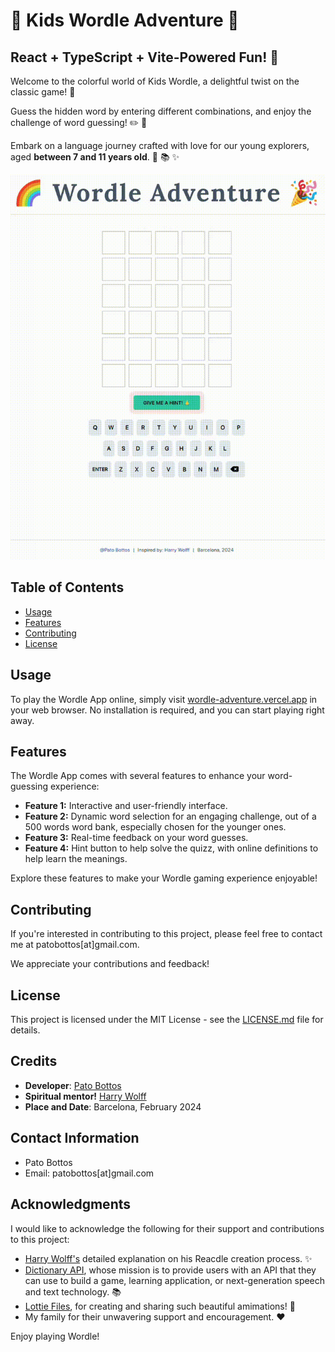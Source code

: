 # 🌈 Kids Wordle Adventure 🎉

## React + TypeScript + Vite-Powered Fun! 🚀

Welcome to the colorful world of Kids Wordle, a delightful twist on the classic game! 🌟

Guess the hidden word by entering different combinations, and enjoy the challenge of word guessing! ✏️ 🎈

Embark on a language journey crafted with love for our young explorers, aged **between 7 and 11 years old**. 🧒 📚 ✨

![Wordle Adventure Example](public/wordle_play.gif)

## Table of Contents

- [Usage](#usage)
- [Features](#features)
- [Contributing](#contributing)
- [License](#license)

## Usage

To play the Wordle App online, simply visit [wordle-adventure.vercel.app](https://wordle-adventure.vercel.app/) in your web browser. No installation is required, and you can start playing right away.

## Features

The Wordle App comes with several features to enhance your word-guessing experience:

- **Feature 1:** Interactive and user-friendly interface.
- **Feature 2:** Dynamic word selection for an engaging challenge, out of a 500 words word bank, especially chosen for the younger ones.
- **Feature 3:** Real-time feedback on your word guesses.
- **Feature 4:** Hint button to help solve the quizz, with online definitions to help learn the meanings.

Explore these features to make your Wordle gaming experience enjoyable!

## Contributing

If you're interested in contributing to this project, please feel free to contact me at patobottos[at]gmail.com.

We appreciate your contributions and feedback!

## License

This project is licensed under the MIT License - see the [LICENSE.md](LICENSE.md) file for details.

## Credits

- **Developer**: [Pato Bottos](https://patobottos.vercel.app/)
- **Spiritual mentor!** [Harry Wolff](https://hswolff.com/)
- **Place and Date**: Barcelona, February 2024

## Contact Information

- Pato Bottos
- Email: patobottos[at]gmail.com

## Acknowledgments

I would like to acknowledge the following for their support and contributions to this project:

- [Harry Wolff's](https://www.youtube.com/watch?v=t_omcJmOQ_k) detailed explanation on his Reacdle creation process. ✨
- [Dictionary API](https://dictionaryapi.dev/), whose mission is to provide users with an API that they can use to build a game, learning application, or next-generation speech and text technology. 📚
- [Lottie Files](https://lottiefiles.com/), for creating and sharing such beautiful amimations! 🎉
- My family for their unwavering support and encouragement. ❤️

Enjoy playing Wordle!
